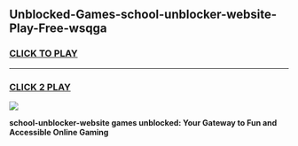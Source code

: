 
## Unblocked-Games-school-unblocker-website-Play-Free-wsqga
<h3>
<a href="https://premium76.site?title=school-unblocker-website&ref=23A">CLICK TO PLAY</a></h3>
<hr>

<h3>
<a href="https://premium76.site?title=school-unblocker-website&ref=23A">CLICK 2 PLAY</a>
  
</h3>

<a href="https://premium76.site?title=school-unblocker-website&ref=23A"><img src="https://clearcache.store/games.png"></a>


**school-unblocker-website games unblocked: Your Gateway to Fun and Accessible Online Gaming**
